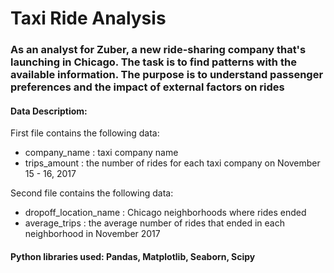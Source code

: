 # Taxi Ride Analysis
### As an analyst for Zuber, a new ride-sharing company that's launching in Chicago. The task is to find patterns with the available information. The purpose is to understand passenger preferences and the impact of external factors on rides

#### Data Descriptiom:
First file contains the following data:
* company_name : taxi company name
* trips_amount : the number of rides for each taxi company on November 15 - 16, 2017

Second file contains the following data:
* dropoff_location_name : Chicago neighborhoods where rides ended
* average_trips : the average number of rides that ended in each neighborhood in November 2017

#### Python libraries used: Pandas, Matplotlib, Seaborn, Scipy
